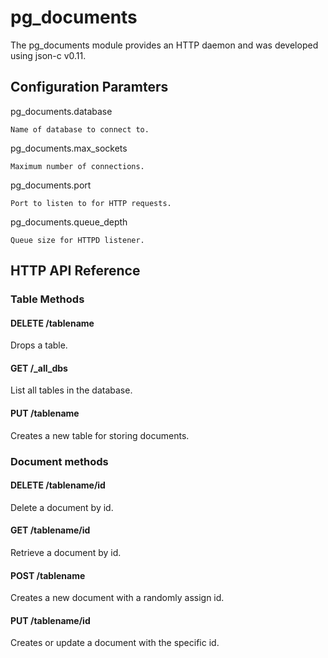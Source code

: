 # pg_documents

The pg_documents module provides an HTTP daemon and was developed using json-c
v0.11.

## Configuration Paramters

pg_documents.database

    Name of database to connect to.

pg_documents.max_sockets

    Maximum number of connections.

pg_documents.port

    Port to listen to for HTTP requests.

pg_documents.queue_depth

    Queue size for HTTPD listener.

## HTTP API Reference

### Table Methods

#### DELETE /tablename

Drops a table.

#### GET /_all_dbs

List all tables in the database.

#### PUT /tablename

Creates a new table for storing documents.

### Document methods

#### DELETE /tablename/id

Delete a document by id.

#### GET /tablename/id

Retrieve a document by id.

#### POST /tablename

Creates a new document with a randomly assign id.

#### PUT /tablename/id

Creates or update a document with the specific id.
